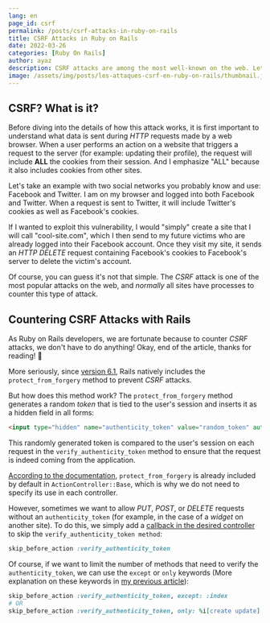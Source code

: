 ```yaml
---
lang: en  
page_id: csrf  
permalink: /posts/csrf-attacks-in-ruby-on-rails  
title: CSRF Attacks in Ruby on Rails  
date: 2022-03-26  
categories: [Ruby On Rails]  
author: ayaz  
description: CSRF attacks are among the most well-known on the web. Let's see what this attack entails and how Ruby on Rails integrates security measures to prevent it.  
image: /assets/img/posts/les-attaques-csrf-en-ruby-on-rails/thumbnail.jpg
---
```


## CSRF? What is it?

Before diving into the details of how this attack works, it is first important to understand what data is sent during *HTTP* requests made by a web browser. When a user performs an action on a website that triggers a request to the server (for example: updating their profile), the request will include **ALL** the cookies from their session. And I emphasize "ALL" because it also includes cookies from other sites.

Let's take an example with two social networks you probably know and use: Facebook and Twitter. I am on my browser and logged into both Facebook and Twitter. When a request is sent to Twitter, it will include Twitter's cookies as well as Facebook's cookies.

If I wanted to exploit this vulnerability, I would "simply" create a site that I will call "cool-site.com", which I then send to my future victims who are already logged into their Facebook account. Once they visit my site, it sends an *HTTP* *DELETE* request containing Facebook's cookies to Facebook's server to delete the victim's account.

Of course, you can guess it's not that simple. The *CSRF* attack is one of the most popular attacks on the web, and *normally* all sites have processes to counter this type of attack.

## Countering CSRF Attacks with Rails

As Ruby on Rails developers, we are fortunate because to counter *CSRF* attacks, we don't have to do anything! Okay, end of the article, thanks for reading! 👋

More seriously, since [version 6.1](https://edgeguides.rubyonrails.org/configuring.html#config-action-controller-default-protect-from-forgery), Rails natively includes the `protect_from_forgery` method to prevent *CSRF* attacks.

But how does this method work? The `protect_from_forgery` method generates a random *token* that is tied to the user's session and inserts it as a hidden field in all forms:
```html
<input type="hidden" name="authenticity_token" value="random_token" autocomplete="off">
```
This randomly generated token is compared to the user's session on each request in the `verify_authenticity_token` method to ensure that the request is indeed coming from the application.

[According to the documentation](https://edgeguides.rubyonrails.org/configuring.html#config-action-controller-default-protect-from-forgery), `protect_from_forgery` is already included by default in `ActionController::Base`, which is why we do not need to specify its use in each controller.

However, sometimes we want to allow *PUT*, *POST*, or *DELETE* requests without an `authenticity_token` (for example, in the case of a *widget* on another site). To do this, we simply add a [callback in the desired controller](/posts/controller-callbacks-in-ruby-on-rails) to skip the `verify_authenticity_token method`:
```ruby
skip_before_action :verify_authenticity_token
```

Of course, if we want to limit the number of methods that need to verify the `authenticity_token`, we can use the `except` or `only` keywords (More explanation on these keywords in [my previous article](/posts/controller-callbacks-in-ruby-on-rails)):
```ruby
skip_before_action :verify_authenticity_token, except: :index
# OR
skip_before_action :verify_authenticity_token, only: %i[create update]
```
